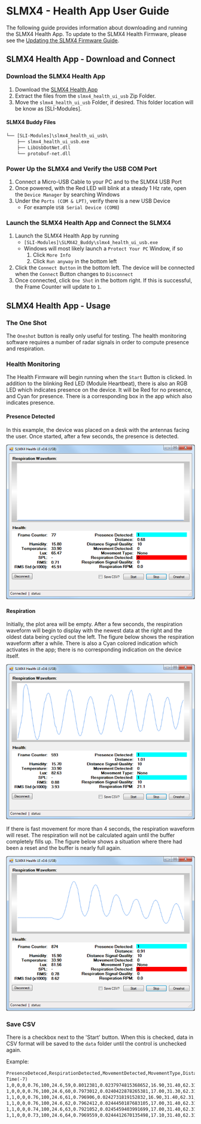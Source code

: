 # SLMX4 - Health App User Guide
The following guide provides information about downloading and running the SLMX4 Health App. To update to the SLMX4 Health Firmware, please see the [Updating the SLMX4 Firmware Guide](insecure_fw_update.md).

## SLMX4 Health App - Download and Connect
### Download the SLMX4 Health App
1. Download the [SLMX4 Health App](https://modules-release.s3-us-west-2.amazonaws.com/health_windows_app/slmx4_health_ui_usb.zip)
2. Extract the files from the `slmx4_health_ui_usb` Zip Folder.
3. Move the `slmx4_health_ui_usb` Folder, if desired. This folder location will be know as [SLI-Modules].
#### SLMX4  Buddy Files
    └── [SLI-Modules]\slmx4_health_ui_usb\
        ├── slmx4_health_ui_usb.exe
        ├── LibUsbDotNet.dll
        └── protobuf-net.dll

### Power Up the SLMX4 and Verify the USB COM Port
1. Connect a Micro-USB Cable to your PC and to the SLMX4 USB Port
2. Once powered, with the Red LED will blink at a steady 1 Hz rate, open the `Device Manager` by searching Windows
3. Under the `Ports (COM & LPT)`, verify there is a new USB Device
    - For example `USB Serial Device (COM8`)

### Launch the SLMX4 Health App and Connect the SLMX4
1. Launch the SLMX4 Health App by running
    - `[SLI-Modules]\SLMX42_Buddy\slmx4_health_ui_usb.exe`
    - Windows will most likely launch a `Protect Your PC` Window, if so
        1. Click `More Info`
        2. Click `Run anyway` in the bottom left
2. Click the `Connect Button` in the bottom left. The device will be connected when the `Connect` Button changes to `Disconnect`
3. Once connected, click `One Shot` in the bottom right. If this is successful, the Frame Counter will update to `1`.

## SLMX4 Health App - Usage
### The One Shot
The `Oneshot` button is really only useful for testing. The health monitoring software requires a number of radar signals in order to compute presence and respiration.

### Health Monitoring
The Health Firmware will begin running when the `Start` Button is clicked. In addition to the blinking Red LED (Module Heartbeat), there is also an RGB LED which indicates presence on the device. It will be Red for no presence, and Cyan for presence. There is a corresponding box in the app which also indicates presence.

#### Presence Detected
In this example, the device was placed on a desk with the antennas facing the user. Once started, after a few seconds, the presence is detected.
<p align="center">
  <img src="../images/health_app/presence.png" />
</p>

#### Respiration
Initially, the plot area will be empty. After a few seconds, the respiration waveform will begin to display with the newest data at the right and the oldest data being cycled out the left. The figure below shows the respiration waveform after a while. There is also a Cyan colored indication which activates in the app; there is no corresponding indication on the device itself.
<p align="center">
  <img src="../images/health_app/respiration.png" />
</p>

If there is fast movement for more than 4 seconds, the respiration waveform will reset. The respiration will not be calculated again until the buffer completely fills up. The figure below shows a situation where there had been a reset and the buffer is nearly full again.  
<p align="center">
  <img src="../images/health_app/fast_movement_reset.png" />
</p>

### Save CSV
There is a checkbox next to the 'Start' button. When this is checked, data in CSV format will be saved to the `data` folder until the control is unchecked again.

Example:
```
PresenceDeteced,RespirationDetected,MovementDetected,MovementType,Distance,DistanceConf,RespirationRpm,RespirationConf,Rms,RmsStd,Humidity,Temperature,Lux,SPL,UTC Time(-7)
1,0,0,0,0.76,100,24.6,59,0.8012381,0.0237974815368652,16.90,31.40,62.31,,09:47:48.1
1,0,0,0,0.76,100,24.6,60,0.7973012,0.0240422878265381,17.00,31.30,62.31,,09:47:48.2
1,1,0,0,0.76,100,24.6,61,0.796906,0.0242731819152832,16.90,31.40,62.31,,09:47:48.3
1,1,0,0,0.76,100,24.6,62,0.7962412,0.0244450187683105,17.00,31.40,62.31,,09:47:48.4
1,1,0,0,0.74,100,24.6,63,0.7921052,0.0245459403991699,17.00,31.40,62.31,,09:47:48.5
1,1,0,0,0.73,100,24.6,64,0.7969559,0.0244412670135498,17.10,31.40,62.31,,09:47:48.6
```